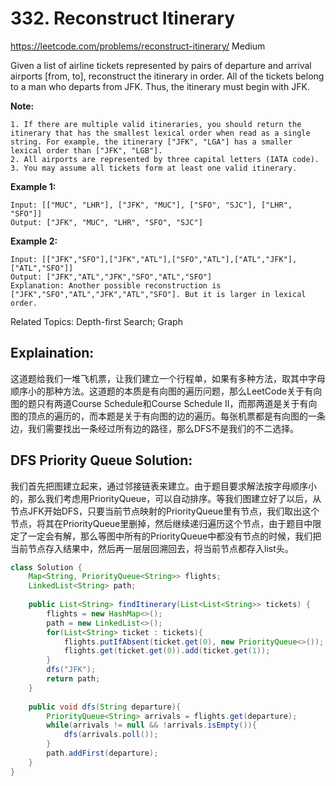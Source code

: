 # 332. Reconstruct Itinerary
<https://leetcode.com/problems/reconstruct-itinerary/>
Medium

Given a list of airline tickets represented by pairs of departure and arrival airports [from, to], reconstruct the itinerary in order. All of the tickets belong to a man who departs from JFK. Thus, the itinerary must begin with JFK.

**Note:**

    1. If there are multiple valid itineraries, you should return the itinerary that has the smallest lexical order when read as a single string. For example, the itinerary ["JFK", "LGA"] has a smaller lexical order than ["JFK", "LGB"].
    2. All airports are represented by three capital letters (IATA code).
    3. You may assume all tickets form at least one valid itinerary.

**Example 1:**

    Input: [["MUC", "LHR"], ["JFK", "MUC"], ["SFO", "SJC"], ["LHR", "SFO"]]
    Output: ["JFK", "MUC", "LHR", "SFO", "SJC"]

**Example 2:**

    Input: [["JFK","SFO"],["JFK","ATL"],["SFO","ATL"],["ATL","JFK"],["ATL","SFO"]]
    Output: ["JFK","ATL","JFK","SFO","ATL","SFO"]
    Explanation: Another possible reconstruction is ["JFK","SFO","ATL","JFK","ATL","SFO"]. But it is larger in lexical order.

Related Topics: Depth-first Search; Graph

## Explaination: 
这道题给我们一堆飞机票，让我们建立一个行程单，如果有多种方法，取其中字母顺序小的那种方法。这道题的本质是有向图的遍历问题，那么LeetCode关于有向图的题只有两道Course Schedule和Course Schedule II，而那两道是关于有向图的顶点的遍历的，而本题是关于有向图的边的遍历。每张机票都是有向图的一条边，我们需要找出一条经过所有边的路径，那么DFS不是我们的不二选择。

## DFS Priority Queue Solution: 
我们首先把图建立起来，通过邻接链表来建立。由于题目要求解法按字母顺序小的，那么我们考虑用PriorityQueue，可以自动排序。等我们图建立好了以后，从节点JFK开始DFS，只要当前节点映射的PriorityQueue里有节点，我们取出这个节点，将其在PriorityQueue里删掉，然后继续递归遍历这个节点，由于题目中限定了一定会有解，那么等图中所有的PriorityQueue中都没有节点的时候，我们把当前节点存入结果中，然后再一层层回溯回去，将当前节点都存入list头。

```java
class Solution {
    Map<String, PriorityQueue<String>> flights;
    LinkedList<String> path;
    
    public List<String> findItinerary(List<List<String>> tickets) {
        flights = new HashMap<>();
        path = new LinkedList<>();
        for(List<String> ticket : tickets){
            flights.putIfAbsent(ticket.get(0), new PriorityQueue<>());
            flights.get(ticket.get(0)).add(ticket.get(1));
        }
        dfs("JFK");
        return path;
    }
    
    public void dfs(String departure){
        PriorityQueue<String> arrivals = flights.get(departure);
        while(arrivals != null && !arrivals.isEmpty()){
            dfs(arrivals.poll());
        }
        path.addFirst(departure);
    }
}
```